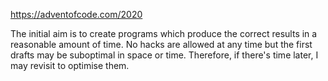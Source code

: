 https://adventofcode.com/2020

The initial aim is to create programs which produce the correct
results in a reasonable amount of time. No hacks are allowed at
any time but the first drafts may be suboptimal in space or time.
Therefore, if there's time later, I may revisit to optimise them.
